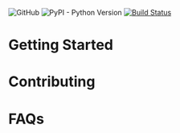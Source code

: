 ![GitHub](https://img.shields.io/github/license/lumikapp/eyedrop)
![PyPI - Python Version](https://img.shields.io/pypi/pyversions/eyedrop)
[![Build Status](https://travis-ci.com/lumikapp/eyedrop.svg?branch=main)](https://travis-ci.com/lumikapp/eyedrop)

# Getting Started

# Contributing

# FAQs
